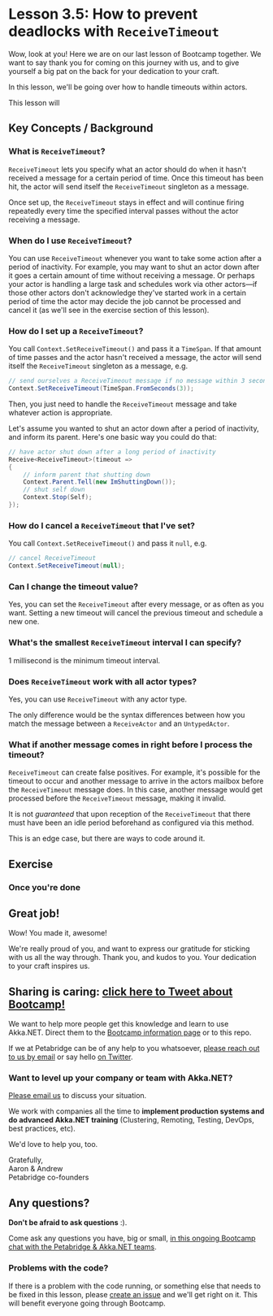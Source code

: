 # Lesson 3.5: How to prevent deadlocks with `ReceiveTimeout`
Wow, look at you! Here we are on our last lesson of Bootcamp together. We want to say thank you for coming on this journey with us, and to give yourself a big pat on the back for your dedication to your craft.

In this lesson, we'll be going over how to handle timeouts within actors.

This lesson will

## Key Concepts / Background
### What is `ReceiveTimeout`?
`ReceiveTimeout` lets you specify what an actor should do when it hasn't received a message for a certain period of time. Once this timeout has been hit, the actor will send itself the `ReceiveTimeout` singleton as a message.

Once set up, the `ReceiveTimeout` stays in effect and will continue firing repeatedly every time the specified interval passes without the actor receiving a message.

### When do I use `ReceiveTimeout`?
You can use `ReceiveTimeout` whenever you want to take some action after a period of inactivity. For example, you may want to shut an actor down after it goes a certain amount of time without receiving a message. Or perhaps your actor is handling a large task and schedules work via other actors—if those other actors don't acknowledge they've started work in a certain period of time the actor may decide the job cannot be processed and cancel it (as we'll see in the exercise section of this lesson).

### How do I set up a `ReceiveTimeout`?
You call `Context.SetReceiveTimeout()` and pass it a `TimeSpan`. If that amount of time passes and the actor hasn't received a message, the actor will send itself the `ReceiveTimeout` singleton as a message, e.g.

```csharp
// send ourselves a ReceiveTimeout message if no message within 3 seconds
Context.SetReceiveTimeout(TimeSpan.FromSeconds(3));
```

Then, you just need to handle the `ReceiveTimeout` message and take whatever action is appropriate.

Let's assume you wanted to shut an actor down after a period of inactivity, and inform its parent. Here's one basic way you could do that:

```csharp
// have actor shut down after a long period of inactivity
Receive<ReceiveTimeout>(timeout =>
{
    // inform parent that shutting down
    Context.Parent.Tell(new ImShuttingDown());
    // shut self down
    Context.Stop(Self);
});
```

### How do I cancel a `ReceiveTimeout` that I've set?
You call `Context.SetReceiveTimeout()` and pass it `null`, e.g.

```csharp
// cancel ReceiveTimeout
Context.SetReceiveTimeout(null);
```

### Can I change the timeout value?
Yes, you can set the `ReceiveTimeout` after every message, or as often as you want. Setting a new timeout will cancel the previous timeout and schedule a new one.

### What's the smallest `ReceiveTimeout` interval I can specify?
1 millisecond is the minimum timeout interval.

### Does `ReceiveTimeout` work with all actor types?
Yes, you can use `ReceiveTimeout` with any actor type.

The only difference would be the syntax differences between how you match the message between a `ReceiveActor` and an `UntypedActor`.

### What if another message comes in right before I process the timeout?
`ReceiveTimeout` can create false positives. For example, it's possible for the timeout to occur and another message to arrive in the actors mailbox before the `ReceiveTimeout` message does. In this case, another message would get processed before the `ReceiveTimeout` message, making it invalid.

It is not *guaranteed* that upon reception of the `ReceiveTimeout` that there must have been an idle period beforehand as configured via this method.

This is an edge case, but there are ways to code around it.

## Exercise

### Once you're done

## Great job!
Wow! You made it, awesome!

We're really proud of you, and want to express our gratitude for sticking with us all the way through. Thank you, and kudos to you. Your dedication to your craft inspires us.

## Sharing is caring: [click here to Tweet about Bootcamp!](http://ctt.ec/L_Xe0)

We want to help more people get this knowledge and learn to use Akka.NET. Direct them to the [Bootcamp information page](http://learnakka.net) or to this repo.

If we at Petabridge can be of any help to you whatsoever, [please reach out to us by email](mailto:hi@petabridge.com) or say hello <a href="https://twitter.com/petabridge">on Twitter</a>.

### Want to level up your company or team with Akka.NET?
[Please email us](mailto:hi@petabridge.com) to discuss your situation.

We work with companies all the time to **implement production systems and do advanced Akka.NET training** (Clustering, Remoting, Testing, DevOps, best practices, etc).

We'd love to help you, too.

Gratefully,<br>
Aaron & Andrew<br>
Petabridge co-founders

## Any questions?
**Don't be afraid to ask questions** :).

Come ask any questions you have, big or small, [in this ongoing Bootcamp chat with the Petabridge & Akka.NET teams](https://gitter.im/petabridge/akka-bootcamp).

### Problems with the code?
If there is a problem with the code running, or something else that needs to be fixed in this lesson, please [create an issue](/issues) and we'll get right on it. This will benefit everyone going through Bootcamp.

